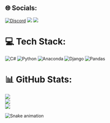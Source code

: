 
## 🌐 Socials:
[![Discord](https://img.shields.io/badge/Discord-%237289DA.svg?logo=discord&logoColor=white)](htttps://discord.gg/#2381) <a href="https://instagram.com/_oliveira.exe" target="_blank"><img src="https://img.shields.io/badge/-Instagram-%23E4405F?style=for-the-badge&logo=instagram&logoColor=white" target="_blank"></a>
<a href = "mailto:wolftenis271108@gmail.com"><img src="https://img.shields.io/badge/-Gmail-%23333?style=for-the-badge&logo=gmail&logoColor=white" target="_blank"></a>

# 💻 Tech Stack:
![C#](https://img.shields.io/badge/c%23-%23239120.svg?style=for-the-badge&logo=c-sharp&logoColor=white) ![Python](https://img.shields.io/badge/python-3670A0?style=for-the-badge&logo=python&logoColor=ffdd54) ![Anaconda](https://img.shields.io/badge/Anaconda-%2344A833.svg?style=for-the-badge&logo=anaconda&logoColor=white) ![Django](https://img.shields.io/badge/django-%23092E20.svg?style=for-the-badge&logo=django&logoColor=white) ![Pandas](https://img.shields.io/badge/pandas-%23150458.svg?style=for-the-badge&logo=pandas&logoColor=white)
# 📊 GitHub Stats:
![](https://github-readme-stats.vercel.app/api?username=gustavo1910&theme=radical&hide_border=false&include_all_commits=false&count_private=false)<br/>
![](https://github-readme-streak-stats.herokuapp.com/?user=gustavo1910&theme=radical&hide_border=false)<br/>
![](https://github-readme-stats.vercel.app/api/top-langs/?username=gustavo1910&theme=radical&hide_border=false&include_all_commits=false&count_private=false&layout=compact)



 ![Snake animation](https://github.com/Gustavo1910/Gustavo1910/blob/output/github-contribution-grid-snake.svg)



